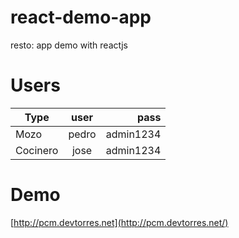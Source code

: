 # react-demo-app
resto: app demo with reactjs

# Users

| Type        | user          | pass       |
| ------------|:-------------:| ----------:|
| Mozo        | pedro         | admin1234  |
| Cocinero    | jose          | admin1234  |

# Demo

[http://pcm.devtorres.net](http://pcm.devtorres.net/)
